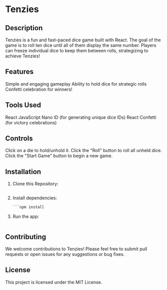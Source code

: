 # Tenzies

## Description

Tenzies is a fun and fast-paced dice game built with React. The goal of the game is to roll ten dice until all of them display the same number. Players can freeze individual dice to keep them between rolls, strategizing to achieve Tenzies!

## Features

Simple and engaging gameplay
Ability to hold dice for strategic rolls
Confetti celebration for winners!

## Tools Used

React
JavaScript
Nano ID (for generating unique dice IDs)
React Confetti (for victory celebrations)

## Controls

Click on a die to hold/unhold it.
Click the "Roll" button to roll all unheld dice.
Click the "Start Game" button to begin a new game.

## Installation

1. Clone this Repository:

    ```git clone https://github.com/your-username/tenzies.git

    ```

2. Install dependencies:

    ````cd tenzi-game
    ```npm install

    ````

3. Run the app:
    ```npm start

    ```

## Contributing

We welcome contributions to Tenzies! Please feel free to submit pull requests or open issues for any suggestions or bug fixes.

## License

This project is licensed under the MIT License.
